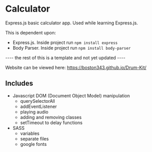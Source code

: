 # Calculator
Express.js basic calculator app. Used while learning Express.js.

This is dependent upon:
- Express.js. Inside project run `npm install express`
- Body Parser. Inside project run `npm install body-parser`

---- the rest of this is a template and not yet updated ----

Website can be viewed here: https://boston343.github.io/Drum-Kit/ 

## Includes
- Javascript DOM (Document Object Model) manipulation
  - querySelectorAll
  - addEventListener
  - playing audio
  - adding and removing classes
  - setTimeout to delay functions
- SASS
  - variables
  - separate files
  - google fonts
